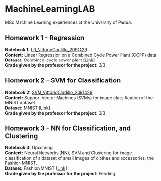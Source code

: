 # MachineLearningLAB
MSc Machine Learning experiences at the University of Padua.

## Homework 1 - Regression
**Notebook 1:** [LR_VittorioCardillo_2091429](https://github.com/VittorioCardillo/MachineLearningLAB/blob/main/Homework%201/LR_VittorioCardillo_2091429.ipynb)  
**Content:** Linear Regression on a Combined Cycle Power Plant (CCPP) data  
**Dataset:** Combined-cycle	power	plant [[Link](http://archive.ics.uci.edu/ml/datasets/Combined+Cycle+Power+Plant)]  
**Grade given by the professor for the project:** 3/3

## Homework 2 - SVM for Classification
**Notebook 2:** [SVM_VittorioCardillo_2091429](https://github.com/VittorioCardillo/MachineLearningLAB/blob/main/Homework%202/SVM_VittorioCardillo_2091429.ipynb)  
**Content:** Support Vector Machines (SVMs) for image classification of the MNIST dataset  
**Dataset:** MNIST [[Link](https://www.openml.org/search?type=data&sort=runs&id=554&status=active)]  
**Grade given by the professor for the project:** 3/3

## Homework 3 - NN for Classification, and Clustering
**Notebook 3:**  Upcoming   
**Content:** Neural Networks (NN), SVM and Clustering for image classification of a dataset of small images of clothes and accessories, the Fashion MNIST.  
**Dataset:** Fashion MNIST [[Link](https://github.com/zalandoresearch/fashion-mnist)]  
**Grade given by the professor for the project:** Pending

